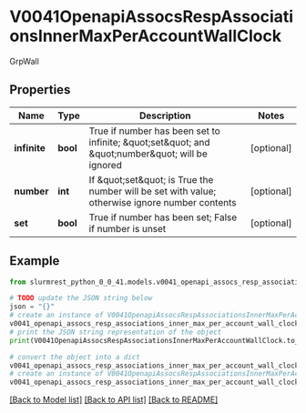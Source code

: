 # V0041OpenapiAssocsRespAssociationsInnerMaxPerAccountWallClock

GrpWall

## Properties

Name | Type | Description | Notes
------------ | ------------- | ------------- | -------------
**infinite** | **bool** | True if number has been set to infinite; \&quot;set\&quot; and \&quot;number\&quot; will be ignored | [optional] 
**number** | **int** | If \&quot;set\&quot; is True the number will be set with value; otherwise ignore number contents | [optional] 
**set** | **bool** | True if number has been set; False if number is unset | [optional] 

## Example

```python
from slurmrest_python_0_0_41.models.v0041_openapi_assocs_resp_associations_inner_max_per_account_wall_clock import V0041OpenapiAssocsRespAssociationsInnerMaxPerAccountWallClock

# TODO update the JSON string below
json = "{}"
# create an instance of V0041OpenapiAssocsRespAssociationsInnerMaxPerAccountWallClock from a JSON string
v0041_openapi_assocs_resp_associations_inner_max_per_account_wall_clock_instance = V0041OpenapiAssocsRespAssociationsInnerMaxPerAccountWallClock.from_json(json)
# print the JSON string representation of the object
print(V0041OpenapiAssocsRespAssociationsInnerMaxPerAccountWallClock.to_json())

# convert the object into a dict
v0041_openapi_assocs_resp_associations_inner_max_per_account_wall_clock_dict = v0041_openapi_assocs_resp_associations_inner_max_per_account_wall_clock_instance.to_dict()
# create an instance of V0041OpenapiAssocsRespAssociationsInnerMaxPerAccountWallClock from a dict
v0041_openapi_assocs_resp_associations_inner_max_per_account_wall_clock_from_dict = V0041OpenapiAssocsRespAssociationsInnerMaxPerAccountWallClock.from_dict(v0041_openapi_assocs_resp_associations_inner_max_per_account_wall_clock_dict)
```
[[Back to Model list]](../README.md#documentation-for-models) [[Back to API list]](../README.md#documentation-for-api-endpoints) [[Back to README]](../README.md)


